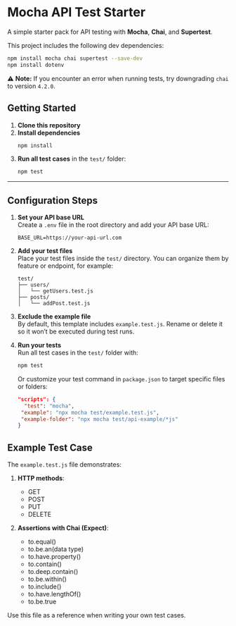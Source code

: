 # Mocha API Test Starter

A simple starter pack for API testing with **Mocha**, **Chai**, and **Supertest**.

This project includes the following dev dependencies:
```bash
npm install mocha chai supertest --save-dev
npm install dotenv
```

⚠️ **Note:** If you encounter an error when running tests, try downgrading `chai` to version `4.2.0`.

## Getting Started

1. **Clone this repository**
2. **Install dependencies**
   ```bash
   npm install
   ```
3. **Run all test cases** in the `test/` folder:
   ```bash
   npm test
   ```

---

## Configuration Steps

1. **Set your API base URL**  
   Create a `.env` file in the root directory and add your API base URL:
   ```env
   BASE_URL=https://your-api-url.com
   ```

2. **Add your test files**  
   Place your test files inside the `test/` directory. You can organize them by feature or endpoint, for example:
   ```
   test/
   ├── users/
   │   └── getUsers.test.js
   ├── posts/
   │   └── addPost.test.js
   ```

3. **Exclude the example file**  
   By default, this template includes `example.test.js`. Rename or delete it so it won’t be executed during test runs.

4. **Run your tests**  
   Run all test cases in the `test/` folder with:
   ```bash
   npm test
   ```
   Or customize your test command in `package.json` to target specific files or folders:
   ```json
   "scripts": {
     "test": "mocha",
    "example": "npx mocha test/example.test.js",
    "example-folder": "npx mocha test/api-example/*js"
   }
   ```


## Example Test Case

The `example.test.js` file demonstrates:

1. **HTTP methods**: 
   - GET
   - POST
   - PUT
   - DELETE

2. **Assertions with Chai (Expect)**:
   - to.equal()
   - to.be.an(data type)
   - to.have.property()
   - to.contain()
   - to.deep.contain()
   - to.be.within()
   - to.include()
   - to.have.lengthOf()
   - to.be.true

Use this file as a reference when writing your own test cases.